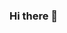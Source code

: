 ### Hi there 👋

<!--
**RanjitMattamal/ranjitmattamal** is a ✨ _special_ ✨ repository because its `README.md` (this file) appears on your GitHub profile.


- 🔭 Soon to publish something important I am working on.
- 😄 Pronouns: He/Him
- ⚡ Fun fact: laoding.......
-->
